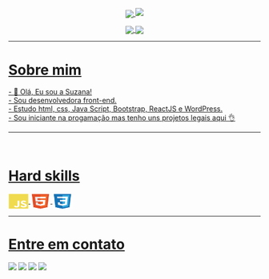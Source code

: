 
<p align="center">
  <a href="#">
    <img align="center" width="400" src="https://user-images.githubusercontent.com/98489178/178061051-2183ec0a-9cb0-4942-a75d-1ddd150d05cb.png"/>
  </a>
  <a href="#">
    <img align="rigth" width="250" src="https://user-images.githubusercontent.com/98489178/178058726-53d37392-08cc-4724-af67-c493790ed226.gif" />
  </a>
</p>

<div align="center">
  <a href="https://github.com/suzana-s">
  <img 
       align="center"
       height="150px"
       src="https://github-readme-stats.vercel.app/api/top-langs/?username=suzana-s&layout=compact&langs_count=7&theme=moltack"/>
    <img
       align="center"
       height="150px"
       src="https://github-readme-stats.vercel.app/api?username=suzana-s&show_icons=true&theme=moltack&include_all_commits=true&count_private=true"/>
</div>
<hr>
<h1>Sobre mim</h1>
- 👋 Olá, Eu sou a Suzana!<br>
- Sou desenvolvedora front-end.<br>
- Estudo html, css, Java Script, Bootstrap, ReactJS e WordPress.<br>
- Sou iniciante na progamação mas tenho uns projetos legais aqui 👌

 <hr>

<div style="display: inline_block"><br>
  <h1>Hard skills</h1>
  <img align="center" alt="Suzana-Js" height="30" width="40" src="https://raw.githubusercontent.com/devicons/devicon/master/icons/javascript/javascript-plain.svg">
  <img align="center" alt="Suzana-HTML" height="30" width="40" src="https://raw.githubusercontent.com/devicons/devicon/master/icons/html5/html5-original.svg">
  <img align="center" alt="Suzana-CSS" height="30" width="40" src="https://raw.githubusercontent.com/devicons/devicon/master/icons/css3/css3-original.svg">
 
</div>

<hr>

<div>
  <h1>Entre em contato</h1>
  <a href="https://instagram.com/suzana.slls" target="_blank"><img src="https://img.shields.io/badge/-Instagram-%23E4405F?style=for-the-badge&logo=instagram&logoColor=white" target="_blank"></a>
  <a href = "mailto:suzanasales32@gmail.com"><img src="https://img.shields.io/badge/-Gmail-%23333?style=for-the-badge&logo=gmail&logoColor=white" target="_blank"></a>
  <a href="https://www.linkedin.com/in/suzana-sales-720366208/" target="_blank"><img src="https://img.shields.io/badge/-LinkedIn-%230077B5?style=for-the-badge&logo=linkedin&logoColor=white" target="_blank"></a> 
  <a href="https://api.whatsapp.com/send?phone=+5588996084819"><img src="https://img.shields.io/badge/WhatsApp-25D366?style=for-the-badge&logo=whatsapp&logoColor=white"></a>
 
</div>
  
